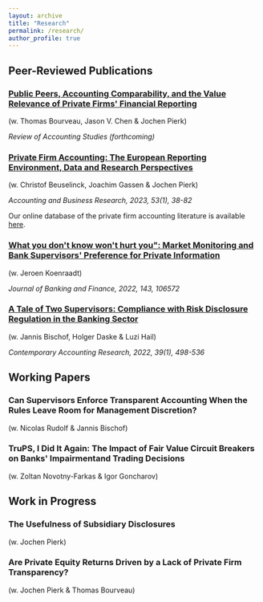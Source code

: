 ```yaml
---
layout: archive
title: "Research"
permalink: /research/
author_profile: true
---
```


## Peer-Reviewed Publications

### [Public Peers, Accounting Comparability, and the Value Relevance of Private Firms' Financial Reporting](https://link.springer.com/article/10.1007/s11142-022-09707-y)

(w. Thomas Bourveau, Jason V. Chen & Jochen Pierk)

_Review of Accounting Studies (forthcoming)_

### [Private Firm Accounting: The European Reporting Environment, Data and Research Perspectives](https://www.tandfonline.com/doi/full/10.1080/00014788.2021.1982670)

(w. Christof Beuselinck, Joachim Gassen & Jochen Pierk)

_Accounting and Business Research, 2023, 53(1), 38-82_

Our online database of the private firm accounting literature is available [here](https://accresearch.shinyapps.io/private_firm_lit/).

### [What you don't know won't hurt you": Market Monitoring and Bank Supervisors' Preference for Private Information](https://www.sciencedirect.com/science/article/abs/pii/S0378426622001686)

(w. Jeroen Koenraadt)

_Journal of Banking and Finance, 2022, 143, 106572_

### [A Tale of Two Supervisors: Compliance with Risk Disclosure Regulation in the Banking Sector](https://onlinelibrary.wiley.com/doi/10.1111/1911-3846.12715)

(w. Jannis Bischof, Holger Daske & Luzi Hail)

_Contemporary Accounting Research, 2022, 39(1), 498-536_

## Working Papers

###   Can Supervisors Enforce Transparent Accounting When the Rules Leave Room for Management Discretion?

(w. Nicolas Rudolf & Jannis Bischof)


### TruPS, I Did It Again: The Impact of Fair Value  Circuit Breakers on Banks' Impairmentand Trading Decisions

(w. Zoltan Novotny-Farkas & Igor Goncharov)


## Work in Progress

### The Usefulness of Subsidiary Disclosures

(w. Jochen Pierk)

### Are Private Equity Returns Driven by a Lack of Private Firm Transparency? 

(w. Jochen Pierk & Thomas Bourveau)





